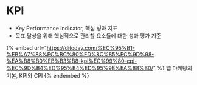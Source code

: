 # KPI

* Key Performance Indicator, 핵심 성과 지표
* 목표 달성을 위해 핵심적으로 관리할 요소들에 대한 성과 평가 기준



{% embed url="https://ditoday.com/%EC%95%B1-%EB%A7%88%EC%BC%80%ED%8C%85%EC%9D%98-%EA%B8%B0%EB%B3%B8-kpi%EC%99%80-cpi-%EC%9D%B4%ED%95%B4%ED%95%98%EA%B8%B0/" %}
앱 마케팅의 기본, KPI와 CPI
{% endembed %}
